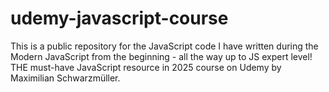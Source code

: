 # udemy-javascript-course

This is a public repository for the JavaScript code I have written during the Modern JavaScript from the beginning - all the way up to JS expert level! THE must-have JavaScript resource in 2025 course on Udemy by Maximilian Schwarzmüller.